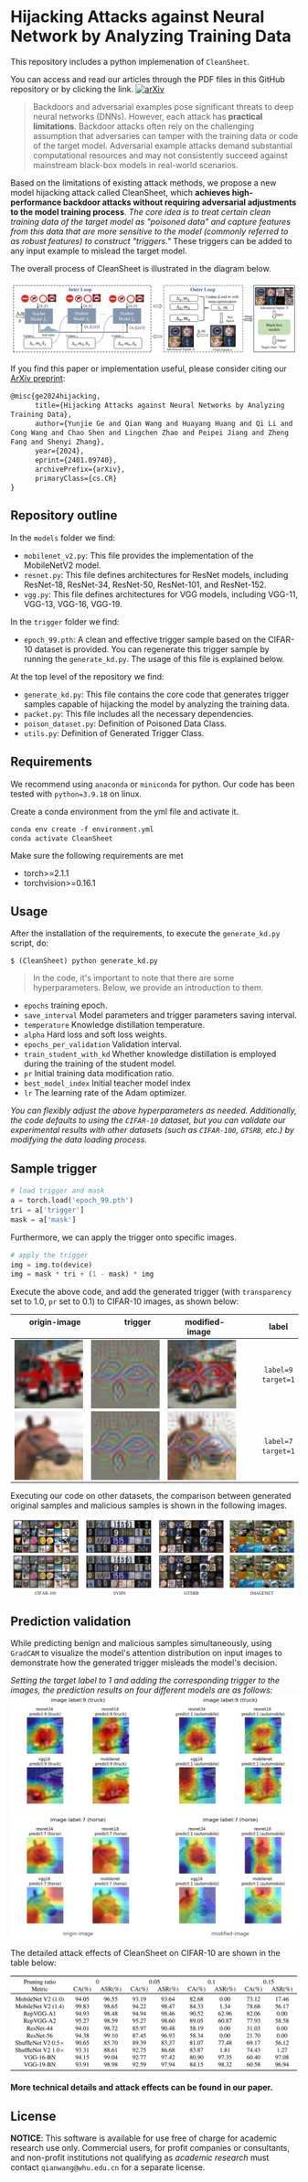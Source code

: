 # Hijacking Attacks against Neural Network by Analyzing Training Data

This repository includes a python implemenation of `CleanSheet`.

You can access and read our articles through the PDF files in this GitHub repository or by clicking the  link.
[![arXiv](https://img.shields.io/badge/arXiv-2401.09740-b31b1b.svg)](https://arxiv.org/abs/2401.09740)

> Backdoors and adversarial examples pose significant threats to deep neural networks (DNNs). However, each attack has **practical limitations**. Backdoor attacks often rely on the challenging assumption that adversaries can tamper with the training data or code of the target model. Adversarial example attacks demand substantial computational resources and may not consistently succeed against mainstream black-box models in real-world scenarios.

Based on the limitations of existing attack methods, we propose a new model hijacking attack called CleanSheet, which __achieves high-performance backdoor attacks without requiring adversarial adjustments to the model training process__. _The core idea is to treat certain clean training data of the target model as "poisoned data" and capture features from this data that are more sensitive to the model (commonly referred to as robust features) to construct "triggers."_ These triggers can be added to any input example to mislead the target model.

 The overall process of CleanSheet is illustrated in the diagram below.

![alt text](front/img/Example.png "Example")

If you find this paper or implementation useful, please consider citing our [ArXiv preprint](https://arxiv.org/abs/2401.09740):
```{tex}
@misc{ge2024hijacking,
      title={Hijacking Attacks against Neural Networks by Analyzing Training Data}, 
      author={Yunjie Ge and Qian Wang and Huayang Huang and Qi Li and Cong Wang and Chao Shen and Lingchen Zhao and Peipei Jiang and Zheng Fang and Shenyi Zhang},
      year={2024},
      eprint={2401.09740},
      archivePrefix={arXiv},
      primaryClass={cs.CR}
}
```

## Repository outline

In the `models` folder we find:

- `mobilenet_v2.py`: This file provides the implementation of the MobileNetV2 model.
- `resnet.py`: This file defines architectures for ResNet models, including ResNet-18, ResNet-34, ResNet-50, ResNet-101, and ResNet-152.
- `vgg.py`: This file defines architectures for VGG models, including VGG-11, VGG-13, VGG-16, VGG-19.

In the `trigger` folder we find:

- `epoch_99.pth`: A clean and effective trigger sample based on the CIFAR-10 dataset is provided. You can regenerate this trigger sample by running the `generate_kd.py`. The usage of this file is explained below.

At the top level of the repository we find:
- `generate_kd.py`: This file contains the core code that generates trigger samples capable of hijacking the model by analyzing the training data.
- `packet.py`: This file includes all the necessary dependencies.
- `poison_dataset.py`: Definition of Poisoned Data Class.
- `utils.py`: Definition of Generated Trigger Class.

## Requirements
We recommend using `anaconda` or `miniconda` for python. Our code has been tested with `python=3.9.18` on linux.

Create a conda environment from the yml file and activate it.
```
conda env create -f environment.yml
conda activate CleanSheet
```

Make sure the following requirements are met

* torch>=2.1.1
* torchvision>=0.16.1

## Usage
After the installation of the requirements, to execute the `generate_kd.py` script, do:
```
$ (CleanSheet) python generate_kd.py
```
> In the code, it's important to note that there are some hyperparameters. Below, we provide an introduction to them.

+ `epochs` training epoch.
+ `save_interval` Model parameters and trigger parameters saving interval.
+ `temperature` Knowledge distillation temperature.
+ `alpha` Hard loss and soft loss weights.
+ `epochs_per_validation` Validation interval.
+ `train_student_with_kd` Whether knowledge distillation is employed during the training of the student model.
+ `pr` Initial training data modification ratio.
+ `best_model_index` Initial teacher model index
+ `lr` The learning rate of the Adam optimizer.


_You can flexibly adjust the above hyperparameters as needed. Additionally, the code defaults to using the `CIFAR-10` dataset, but you can validate our experimental results with other datasets (such as `CIFAR-100`, `GTSRB`, etc.) by modifying the data loading process._
## Sample trigger
```Python
# load trigger and mask
a = torch.load('epoch_99.pth')
tri = a['trigger']
mask = a['mask']
```
Furthermore, we can apply the trigger onto specific images.
```Python
# apply the trigger
img = img.to(device)
img = mask * tri + (1 - mask) * img
```

Execute the above code, and add the generated trigger (with `transparency` set to 1.0, `pr` set to 0.1) to CIFAR-10 images, as shown below:

<center>

| <div style="width:120px; text-align:center;"><img width=22/>origin-image<img width=22/></div> | <div style="width:120px; text-align:center;"><img width=43/>trigger<img width=43/></div> | <div style="width:120px; text-align:center;"><img width=10/>modified-image<img width=10/></div> | <div style="width:120px; text-align:center;"><img width=30/>label<img width=30/></div> |
| --- | --- | --- | --- |
| <img src="front/img/truck.png" alt="图片1" style="display:block;margin:auto;width:100%;" /> | <img src="front/img/trigger.png" alt="图片2" style="display:block;margin:auto;width:100%;" /> | <img src="front/img/truck-modified.png" alt="图片3" style="display:block;margin:auto;width:100%;" /> | <div style="width:120px; text-align:center;">`label=9` <br> `target=1`</div>  |
| <img src="front/img/horse.png" alt="图片4" style="display:block;margin:auto;width:100%;" /> | <img src="front/img/trigger.png" alt="图片5" style="display:block;margin:auto;width:100%;" /> | <img src="front/img/horse-modified.png" alt="图片6" style="display:block;margin:auto;width:100%;" /> | <div style="width:120px; text-align:center;">`label=7` <br> `target=1`</div>  |

</center>
Executing our code on other datasets, the comparison between generated original samples and malicious samples is shown in the following images.

![alt text](front/img/more_image.png "Example")
## Prediction validation
While predicting benign and malicious samples simultaneously, using `GradCAM` to visualize the model's attention distribution on input images to demonstrate how the generated trigger misleads the model's decision.

_Setting the target label to 1 and adding the corresponding trigger to the images, the prediction results on four different models are as follows:_
![alt text](front/img/p1.png "Example")

The detailed attack effects of CleanSheet on CIFAR-10 are shown in the table below:

![alt text](front/img/result.png "Example")

**More technical details and attack effects can be found in our paper.**
## License

**NOTICE**: This software is available for use free of charge for academic research use only. Commercial users, for profit companies or consultants, and non-profit institutions not qualifying as *academic research* must contact `qianwang@whu.edu.cn` for a separate license. 
